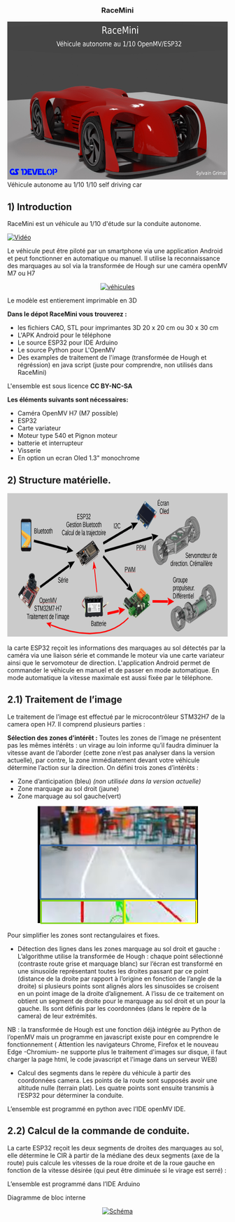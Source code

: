 
<br />
<p align="center">
   <h3 align="center">RaceMini</h3>
  <a href="https://github.com/GSDevelop-04/RaceMini">
    <img src="Images/Miniature.jpg" alt="Logo" width="640" height="360">
  </a>
   <br/>
   Véhicule autonome au 1/10
   1/10 self driving car
</p>


##    1) Introduction

RaceMini est un véhicule au 1/10 d'étude sur la conduite autonome.

[![Vidéo](https://img.youtube.com/vi/VID/0.jpg)](https://youtu.be/tJVRatMsotc)

Le véhicule peut être piloté par un smartphone via une application Android et peut fonctionner en automatique ou manuel. Il utilise la reconnaissance des marquages au sol via la transformée de Hough sur une caméra openMV M7 ou H7 

<p align="center">
 <a href="https://github.com/GSDevelop-04/RaceMini">
    <img src="images/ancien et nouveaux.jpg" alt="véhicules" width="367" height="269">
 </a>
</p>

Le modèle est entierement imprimable en 3D

**Dans le dépot RaceMini vous trouverez :**

* les fichiers CAO, STL pour imprimantes 3D 20 x 20 cm ou 30 x 30 cm
* L'APK Android pour le téléphone
* Le source ESP32 pour IDE Arduino
* Le source Python pour L'OpenMV
* Des examples de traitement de l'image (transformée de Hough et régréssion) en java script (juste pour comprendre, non utilisés dans RaceMini)

L'ensemble est sous licence **CC BY-NC-SA**

**Les éléments suivants sont nécessaires:**

* Caméra OpenMV H7 (M7 possible)
* ESP32
* Carte variateur
* Moteur type 540 et Pignon moteur
* batterie et interrupteur
* Visserie
* En option un ecran Oled 1.3" monochrome


##    2) Structure matérielle.

<p align="center">
 <a href="https://github.com/GSDevelop-04/RaceMini">
    <img src="images/Structure.png" alt="Structure" width="895" height="327">
 </a>
</p>

la carte ESP32 reçoit les informations des marquages au sol détectés par la caméra via une liaison série et commande le moteur via une carte variateur ainsi que le servomoteur de direction.  L'application Android permet de commander le véhicule en manuel et de passer en mode automatique. En mode automatique la vitesse maximale est aussi fixée par le téléphone. 

##    2.1) Traitement de l’image

Le traitement de l’image est effectué par le microcontrôleur STM32H7 de la camera open H7. Il comprend plusieurs parties :

**Sélection des zones d’intérêt :**
Toutes les zones de l’image ne présentent pas les mêmes intérêts : un virage au loin informe qu’il faudra diminuer la vitesse avant de l’aborder (cette zone n’est pas analyser dans la version actuelle), par contre, la zone immédiatement devant votre véhicule détermine l’action sur la direction. On défini trois zones d’intérêts :
* Zone d’anticipation (bleu) *(non utilisée dans la version actuelle)*
* Zone marquage au sol droit (jaune)
* Zone marquage au sol gauche(vert)

<p align="center">
 <a href="https://github.com/GSDevelop-04/RaceMini">
    <img src="images/vue OpenMV.png" alt="Vision" width="367" height="269">
 </a>
</p>

Pour simplifier les zones sont rectangulaires et fixes.

* Détection des lignes dans les zones marquage au sol droit et gauche : L’algorithme utilise la transformée de Hough : chaque point sélectionné (contraste route grise et marquage blanc) sur l’écran est transformé en une sinusoïde représentant toutes les droites passant par ce point (distance de la droite par rapport à l’origine en fonction de l’angle de la droite) si plusieurs points sont alignés alors les sinusoïdes se croisent en un point image de la droite d’alignement. A l’issu de ce traitement on obtient un segment de droite pour le marquage au sol droit et un pour la gauche. Ils sont définis par les coordonnées (dans le repère de la camera) de leur extrémités.

NB : la transformée de Hough est une fonction déjà intégrée au Python de l’openMV mais un programme en javascript existe pour en comprendre le fonctionnement ( Attention les navigateurs Chrome, Firefox et le nouveau Edge -Chromium- ne supporte plus le traitement d'images sur disque, il faut charger la page html, le code javascript et l'image dans un serveur WEB)

* Calcul des segments dans le repère du véhicule à partir des coordonnées camera. Les points de la route sont supposés avoir une altitude nulle (terrain plat). Les quatre points sont ensuite transmis à l’ESP32 pour déterminer la conduite.

L’ensemble est programmé en python avec l’IDE openMV IDE.

##    2.2) Calcul de la commande de conduite.

La carte ESP32 reçoit les deux segments de droites des marquages au sol, elle détermine le CIR à partir de la médiane des deux segments (axe de la route) puis calcule les vitesses de la roue droite et de la roue gauche en fonction de la vitesse désirée (qui peut être diminuée si le virage est serré) :

L’ensemble est programmé dans l’IDE Arduino

Diagramme de bloc interne

<p align="center">
 <a href="https://github.com/GSDevelop-04/RaceMini">
    <img src="images/schemaBloc" alt="Schéma" width="367" height="269">
 </a>
</p>

